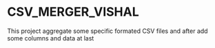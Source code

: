 # CSV_MERGER_VISHAL

This project aggregate some specific formated CSV files and after add some columns and data at last